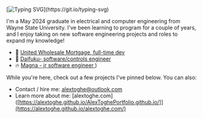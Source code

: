 [![Typing SVG](https://readme-typing-svg.demolab.com/?lines=Hello+I'm+Alex+nice+to+see+you!)](https://git.io/typing-svg)

I'm a May 2024 graduate in electrical and computer engineering from Wayne State University. I've been learning to program for a couple of years, and I enjoy taking on new software engineering projects and roles to expand my knowledge! 


* 🚚 [United Wholesale Mortgage, full-time dev](https://www.uwm.com/)
* 💜 [Daifuku- software/controls engineer](https://www.daifuku.com/)
* 🔥 [Magna - jr software engineer ](https://www.magna.com/))

While you're here, check out a few projects I've pinned below. You can also:
* Contact / hire me: alextoghe@outlook.com
* Learn more about me: [alextoghe.com]([https://alextoghe.github.io/AlexToghePortfolio.github.io/]](https://alextoghe.github.io/alextoghe.com/)
